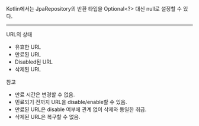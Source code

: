Kotlin에서는 JpaRepository의 반환 타입을 Optional<?> 대신 null로 설정할 수 있다.

---

URL의 상태
- 유효한 URL
- 만료된 URL
- Disabled된 URL
- 삭제된 URL

참고
- 만료 시간은 변경할 수 없음.
- 민료되기 전까지 URL을 disable/enable할 수 있음.
- 만료된 URL은 disable 여부에 관계 없이 삭제와 동일한 취급.
- 삭제된 URL은 복구할 수 없음.
